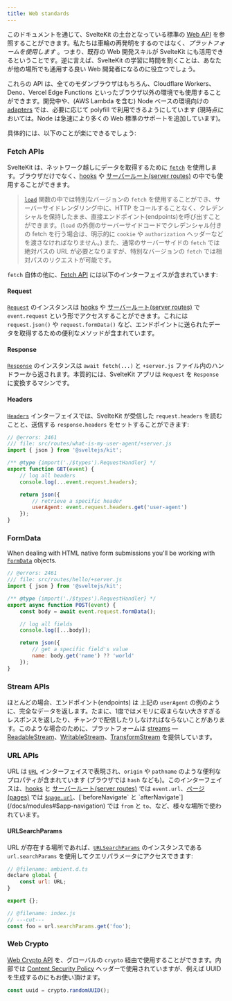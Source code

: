 ```yaml
---
title: Web standards
---
```


このドキュメントを通じて、SvelteKit の土台となっている標準の [Web API](https://developer.mozilla.org/en-US/docs/Web/API) を参照することができます。私たちは車輪の再発明をするのではなく、_プラットフォームを使用します_ 。つまり、既存の Web 開発スキルが SvelteKit にも活用できるということです。逆に言えば、SvelteKit の学習に時間を割くことは、あなたが他の場所でも通用する良い Web 開発者になるのに役立つでしょう。

これらの API は、全てのモダンブラウザはもちろん、Cloudflare Workers、Deno、Vercel Edge Functions といったブラウザ以外の環境でも使用することができます。開発中や、(AWS Lambda を含む) Node ベースの環境向けの [adapters](/docs/adapters) では、必要に応じて polyfill で利用できるようにしています (現時点においては。Node は急速により多くの Web 標準のサポートを追加しています)。

具体的には、以下のことが楽にできるでしょう:

### Fetch APIs

SvelteKit は、ネットワーク越しにデータを取得するために [`fetch`](https://developer.mozilla.org/ja/docs/Web/API/fetch) を使用します。ブラウザだけでなく、[hooks](/docs/hooks) や [サーバールート(server routes)](/docs/routing#server) の中でも使用することができます。

> [`load`](/docs/load) 関数の中では特別なバージョンの `fetch` を使用することができ、サーバーサイドレンダリング中に、HTTP をコールすることなく、クレデンシャルを保持したまま、直接エンドポイント(endpoints)を呼び出すことができます。(`load` の外側のサーバーサイドコードでクレデンシャル付きの fetch を行う場合は、明示的に `cookie` や `authorization` ヘッダーなどを渡さなければなりません。) また、通常のサーバーサイドの `fetch` では絶対パスの URL が必要となりますが、特別なバージョンの `fetch` では相対パスのリクエストが可能です。

`fetch` 自体の他に、[Fetch API](https://developer.mozilla.org/ja/docs/Web/API/Fetch_API) には以下のインターフェイスが含まれています:

#### Request

[`Request`](https://developer.mozilla.org/ja/docs/Web/API/Request) のインスタンスは [hooks](/docs/hooks) や [サーバールート(server routes)](/docs/routing#server) で `event.request` という形でアクセスすることができます。これには `request.json()` や `request.formData()` など、エンドポイントに送られたデータを取得するための便利なメソッドが含まれています。

#### Response

[`Response`](https://developer.mozilla.org/ja/docs/Web/API/Response) のインスタンスは `await fetch(...)` と `+server.js` ファイル内のハンドラーから返されます。本質的には、SvelteKit アプリは `Request` を `Response` に変換するマシンです。

#### Headers

[`Headers`](https://developer.mozilla.org/ja/docs/Web/API/Headers) インターフェイスでは、SvelteKit が受信した `request.headers` を読むことと、送信する `response.headers` をセットすることができます:

```js
// @errors: 2461
/// file: src/routes/what-is-my-user-agent/+server.js
import { json } from '@sveltejs/kit';

/** @type {import('./$types').RequestHandler} */
export function GET(event) {
	// log all headers
	console.log(...event.request.headers);

	return json({
		// retrieve a specific header
		userAgent: event.request.headers.get('user-agent')
	});
}
```

### FormData

When dealing with HTML native form submissions you'll be working with [`FormData`](https://developer.mozilla.org/en-US/docs/Web/API/FormData) objects.

```js
// @errors: 2461
/// file: src/routes/hello/+server.js
import { json } from '@sveltejs/kit';

/** @type {import('./$types').RequestHandler} */
export async function POST(event) {
	const body = await event.request.formData();

	// log all fields
	console.log([...body]);

	return json({
		// get a specific field's value
		name: body.get('name') ?? 'world'
	});
}
```

### Stream APIs

ほとんどの場合、エンドポイント(endpoints) は 上記の `userAgent` の例のように、完全なデータを返します。たまに、1度ではメモリに収まらない大きすぎるレスポンスを返したり、チャンクで配信したりしなければならないことがあります。このような場合のために、プラットフォームは [streams](https://developer.mozilla.org/ja/docs/Web/API/Streams_API) — [ReadableStream](https://developer.mozilla.org/ja/docs/Web/API/ReadableStream)、[WritableStream](https://developer.mozilla.org/ja/docs/Web/API/WritableStream)、[TransformStream](https://developer.mozilla.org/ja/docs/Web/API/TransformStream) を提供しています。

### URL APIs

URL は [`URL`](https://developer.mozilla.org/ja/docs/Web/API/URL) インターフェイスで表現され、`origin` や `pathname` のような便利なプロパティが含まれています (ブラウザでは `hash` なども)。このインターフェイスは、[hooks](/docs/hooks) と [サーバールート(server routes)](/docs/routing#server) では `event.url`、[ページ(pages)](/docs/routing#page) では [`$page.url`](/docs/modules#$app-stores)、[`beforeNavigate` と `afterNavigate`](/docs/modules#$app-navigation) では `from` と `to`、など、様々な場所で使われています。

#### URLSearchParams

URL が存在する場所であれば、[`URLSearchParams`](https://developer.mozilla.org/ja/docs/Web/API/URLSearchParams) のインスタンスである `url.searchParams` を使用してクエリパラメータにアクセスできます:

```js
// @filename: ambient.d.ts
declare global {
	const url: URL;
}

export {};

// @filename: index.js
// ---cut---
const foo = url.searchParams.get('foo');
```

### Web Crypto

[Web Crypto API](https://developer.mozilla.org/ja/docs/Web/API/Web_Crypto_API) を、グローバルの `crypto` 経由で使用することができます。内部では [Content Security Policy](/docs/configuration#csp) ヘッダーで使用されていますが、例えば UUID を生成するのにもお使い頂けます。

```js
const uuid = crypto.randomUUID();
```

